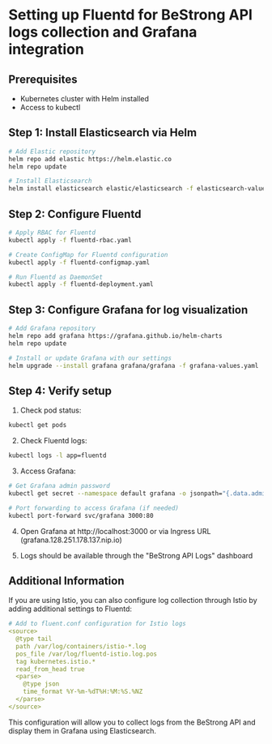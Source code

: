 # Setting up Fluentd for BeStrong API logs collection and Grafana integration

## Prerequisites
- Kubernetes cluster with Helm installed
- Access to kubectl

## Step 1: Install Elasticsearch via Helm

```bash
# Add Elastic repository
helm repo add elastic https://helm.elastic.co
helm repo update

# Install Elasticsearch
helm install elasticsearch elastic/elasticsearch -f elasticsearch-values.yaml
```

## Step 2: Configure Fluentd

```bash
# Apply RBAC for Fluentd
kubectl apply -f fluentd-rbac.yaml

# Create ConfigMap for Fluentd configuration
kubectl apply -f fluentd-configmap.yaml

# Run Fluentd as DaemonSet
kubectl apply -f fluentd-deployment.yaml
```

## Step 3: Configure Grafana for log visualization

```bash
# Add Grafana repository
helm repo add grafana https://grafana.github.io/helm-charts
helm repo update

# Install or update Grafana with our settings
helm upgrade --install grafana grafana/grafana -f grafana-values.yaml
```

## Step 4: Verify setup

1. Check pod status:
```bash
kubectl get pods
```

2. Check Fluentd logs:
```bash
kubectl logs -l app=fluentd
```

3. Access Grafana:
```bash
# Get Grafana admin password
kubectl get secret --namespace default grafana -o jsonpath="{.data.admin-password}" | base64 --decode ; echo

# Port forwarding to access Grafana (if needed)
kubectl port-forward svc/grafana 3000:80
```

4. Open Grafana at http://localhost:3000 or via Ingress URL (grafana.128.251.178.137.nip.io)

5. Logs should be available through the "BeStrong API Logs" dashboard

## Additional Information

If you are using Istio, you can also configure log collection through Istio by adding additional settings to Fluentd:

```yaml
# Add to fluent.conf configuration for Istio logs
<source>
  @type tail
  path /var/log/containers/istio-*.log
  pos_file /var/log/fluentd-istio.log.pos
  tag kubernetes.istio.*
  read_from_head true
  <parse>
    @type json
    time_format %Y-%m-%dT%H:%M:%S.%NZ
  </parse>
</source>
```

This configuration will allow you to collect logs from the BeStrong API and display them in Grafana using Elasticsearch. 